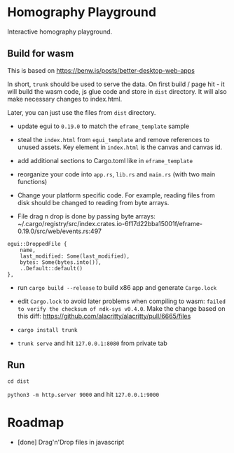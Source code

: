 # Homography Playground

Interactive homography playground.

## Build for wasm

This is based on https://benw.is/posts/better-desktop-web-apps

In short, `trunk` should be used to serve the data. On first build / page hit - it will build the wasm code, js glue code and store in `dist` directory. It will also make necessary changes to index.html.

Later, you can just use the files from `dist` directory.

* update egui to `0.19.0` to match the ```eframe_template``` sample

* steal the `index.html` from ```egui_template``` and remove references to unused assets. Key element in `index.html` is the canvas and canvas id. 

* add additional sections to Cargo.toml like in ```eframe_template```

* reorganize your code into `app.rs`, `lib.rs` and `main.rs` (with two main functions)

* Change your platform specific code. For example, reading files from disk should be changed to reading from byte arrays. 

* File drag n drop is done by passing byte arrays: ~/.cargo/registry/src/index.crates.io-6f17d22bba15001f/eframe-0.19.0/src/web/events.rs:497

```
egui::DroppedFile {
    name,
    last_modified: Some(last_modified),
    bytes: Some(bytes.into()),
    ..Default::default()
},

```

* run `cargo build --release` to build x86 app and generate `Cargo.lock`

* edit `Cargo.lock` to avoid later problems when compiling to wasm: `failed to verify the checksum of ndk-sys v0.4.0`. 
Make the change based on this diff: https://github.com/alacritty/alacritty/pull/6665/files

* `cargo install trunk`

* `trunk serve` and hit `127.0.0.1:8080` from private tab


## Run

`cd dist`

`python3 -m http.server 9000` and hit `127.0.0.1:9000`


# Roadmap

* [done] Drag'n'Drop files in javascript


